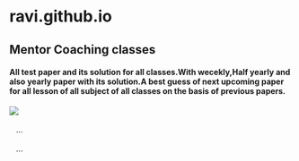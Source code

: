 # ravi.github.io
<!doctype html>
<html>
 <body>
  <h2>Mentor Coaching classes</h2>
  <p><h4>All test paper and its solution for all classes.With wecekly,Half yearly and also yearly paper with its solution.A best guess of next upcoming paper for all lesson of all subject of all classes on the basis of previous papers.</h4></p>
    <img src="/img/cafe.png">
 </body>
</html>
<div id="content">
 <!-- another post -->
 <div class="post-container">
  <div class="post">
   ...
  </div>
 </div>
 <div class="post-container">
  <div class="post">
   ...
  </div>
 </div>
</div>
